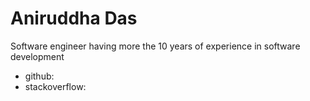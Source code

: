 # Aniruddha Das
Software engineer having more the 10 years of experience in software development

- github: 
- stackoverflow:
